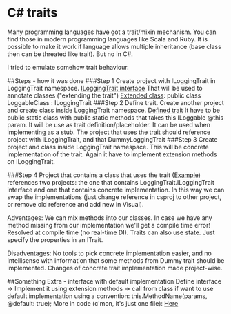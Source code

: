 # C# traits

Many programming languages have got a trait/mixin mechanism. You can find those in modern programming languages like Scala and Ruby. 
It is possible to make it work if language allows multiple inheritance (base class then can be threated like trait).
But no in C#.

I tried to emulate somehow trait behaviour.

##Steps - how it was done
###Step 1
Create project with ILoggingTrait in LoggingTrait namespace. [ILoggingTrait interface](https://github.com/lemmit/CSharpTraits/blob/master/LoggingTrait/ILoggingTrait.cs)
That will be used to annotate classes ("extending the trait") [Extended class](https://github.com/lemmit/CSharpTraits/blob/master/CSharpTraits/LoggableClass.cs):
  public class LoggableClass : ILoggingTrait
###Step 2
Define trait. Create another project and create class inside LoggingTrait namespace. [Defined trait](https://github.com/lemmit/CSharpTraits/blob/master/DefineLoggingTrait/DummyLoggingTrait.cs)
It have to be public static class with public static methods that takes this ILoggable @this param.
It will be use as trait definition/placeholder. It can be used when implementing as a stub.
The project that uses the trait should reference project with ILoggingTrait, and that DummyLoggingTrait
###Step 3
Create project and class inside LoggingTrait namespace. This will be concrete implementation of the trait. Again it have to implement extension methods on ILoggingTrait.

###Step 4
Project that contains a class that uses the trait ([Example](https://github.com/lemmit/CSharpTraits/blob/master/CSharpTraits/)) references two projects: the one that contains LoggingTrait.ILoggingTrait interface and one that contains concrete implementation.
In this way we can swap the implementations (just change reference in csproj to other project, or remove old reference and add new in Visual). 

Adventages:
We can mix methods into our classes.
In case we have any method missing from our implementation we'll get a compile time error!
Resolved at compile time (no real-time DI).
Traits can also use state. Just specify the properties in an ITrait.

Disadventages:
No tools to pick concrete implementation easier, and no Intellisense with information that some methods from Dummy trait should be implemented.
Changes of concrete trait implementation made project-wise.


##Something Extra - interface with default implementation
Define interface -> Implement it using extension methods -> call from class if want to use default implementation using a convention:
  this.MethodName(params, @default: true);
More in code (c'mon, it's just one file): [Here](https://github.com/lemmit/CSharpTraits/blob/master/CSharpInterfaceWithDefaultImplementation/Program.cs)
